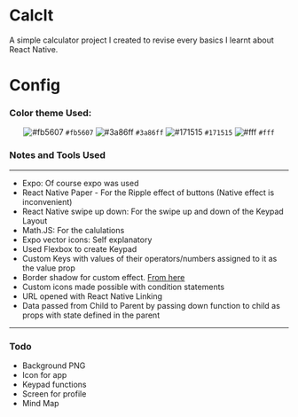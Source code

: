 # CalcIt

A simple calculator project I created to revise every basics I learnt about React Native.

# Config

### Color theme Used:

<div align="center"

![#fb5607](https://via.placeholder.com/15/fb5607/fb5607.png) `#fb5607`
![#3a86ff](https://via.placeholder.com/15/3a86ff/3a86ff.png) `#3a86ff`
![#171515](https://via.placeholder.com/15/171515/171515.png) `#171515`
![#fff](https://via.placeholder.com/15/fff/fff.png) `#fff`

 </div>

### Notes and Tools Used

---

- Expo: Of course expo was used
- React Native Paper - For the Ripple effect of buttons (Native effect is inconvenient)
- React Native swipe up down: For the swipe up and down of the Keypad Layout
- Math.JS: For the calulations
- Expo vector icons: Self explanatory
- Used Flexbox to create Keypad
- Custom Keys with values of their operators/numbers assigned to it as the value prop
- Border shadow for custom effect. [From here](https://ethercreative.github.io/react-native-shadow-generator/)
- Custom icons made possible with condition statements
- URL opened with React Native Linking
- Data passed from Child to Parent by passing down function to child as props with state defined in the parent

---

### Todo

- Background PNG
- Icon for app
- Keypad functions
- Screen for profile
- Mind Map

